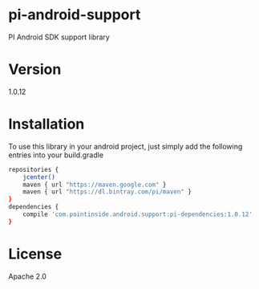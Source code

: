 # pi-android-support
PI Android SDK support library

# Version

1.0.12

# Installation

To use this library in your android project, just simply add the following entries into your build.gradle

```sh
repositories {
    jcenter()
    maven { url "https://maven.google.com" }
    maven { url "https://dl.bintray.com/pi/maven" }
}
dependencies {
    compile 'com.pointinside.android.support:pi-dependencies:1.0.12'
}
```

# License

Apache 2.0